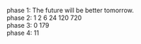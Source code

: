 phase 1: The future will be better tomorrow.  
phase 2: 1 2 6 24 120 720  
phase 3: 0 179  
phase 4: 11  
